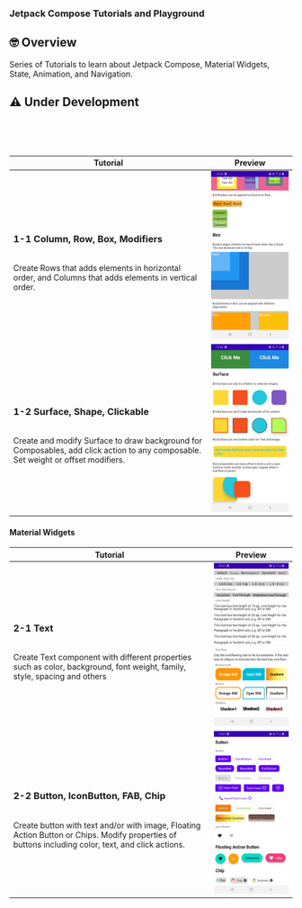 ### Jetpack Compose Tutorials and Playground

## 🤓 Overview

Series of Tutorials to learn about Jetpack Compose, Material Widgets, State, Animation, 
and  Navigation.

<h2>⚠️ Under Development</h2>

<br/><br/><br/>

|Tutorial|Preview|
|-------|-------|
|<h3>1-1 Column, Row, Box, Modifiers</h3><br/>Create Rows that adds elements in horizontal order, and Columns that adds elements in vertical order.|<img src ="/./screenshots/tutorial1-1.jpg" width=320> |
|<h3>1-2 Surface, Shape, Clickable</h3><br/>Create and modify Surface to draw background for Composables, add click action to any composable. Set weight or offset modifiers.|<img src ="/./screenshots/tutorial1-2.jpg" width=320> |

#### Material Widgets
|Tutorial|Preview|
|-------|-------|
|<h3>2-1 Text</h3><br/>Create Text component with different properties such as color, background, font weight, family, style, spacing and others|<img src ="/./screenshots/tutorial2-1.jpg" width=320> |
|<h3>2-2 Button, IconButton, FAB, Chip</h3><br/>Create button with text and/or with image, Floating Action Button  or Chips. Modify properties of buttons including color, text, and click actions.|<img src ="/./screenshots/tutorial2-2.jpg" width=320> |